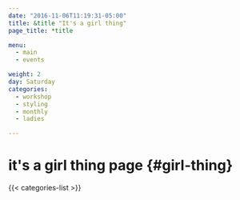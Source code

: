 ```yaml
---
date: "2016-11-06T11:19:31-05:00"
title: &title "It's a girl thing"
page_title: *title

menu:
  - main
  - events

weight: 2
day: Saturday
categories:
  - workshop
  - styling
  - monthly
  - ladies

---
```


# it's a girl thing page {#girl-thing}


{{< categories-list >}}

